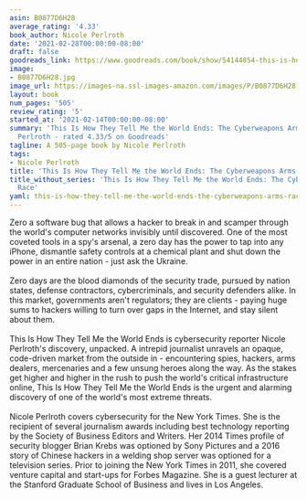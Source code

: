 ```yaml
---
asin: B0877D6H28
average_rating: '4.33'
book_author: Nicole Perlroth
date: '2021-02-28T00:00:00-08:00'
draft: false
goodreads_link: https://www.goodreads.com/book/show/54144854-this-is-how-they-tell-me-the-world-ends
image:
- B0877D6H28.jpg
image_url: https://images-na.ssl-images-amazon.com/images/P/B0877D6H28.01._SCLZZZZZZZ.jpg
layout: book
num_pages: '505'
review_rating: '5'
started_at: '2021-02-14T00:00:00-08:00'
summary: 'This Is How They Tell Me the World Ends: The Cyberweapons Arms Race by Nicole
  Perlroth - rated 4.33/5 on Goodreads'
tagline: A 505-page book by Nicole Perlroth
tags:
- Nicole Perlroth
title: 'This Is How They Tell Me the World Ends: The Cyberweapons Arms Race'
title_without_series: 'This Is How They Tell Me the World Ends: The Cyberweapons Arms
  Race'
yaml: this-is-how-they-tell-me-the-world-ends-the-cyberweapons-arms-race
---
```


Zero a software bug that allows a hacker to break in and scamper through the world's computer networks invisibly until discovered. One of the most coveted tools in a spy's arsenal, a zero day has the power to tap into any iPhone, dismantle safety controls at a chemical plant and shut down the power in an entire nation - just ask the Ukraine.<br /><br />Zero days are the blood diamonds of the security trade, pursued by nation states, defense contractors, cybercriminals, and security defenders alike. In this market, governments aren't regulators; they are clients - paying huge sums to hackers willing to turn over gaps in the Internet, and stay silent about them.<br /><br />This Is How They Tell Me the World Ends is cybersecurity reporter Nicole Perlroth's discovery, unpacked. A intrepid journalist unravels an opaque, code-driven market from the outside in - encountering spies, hackers, arms dealers, mercenaries and a few unsung heroes along the way. As the stakes get higher and higher in the rush to push the world's critical infrastructure online, This Is How They Tell Me the World Ends is the urgent and alarming discovery of one of the world's most extreme threats.<br /><br />Nicole Perlroth covers cybersecurity for the New York Times. She is the recipient of several journalism awards including best technology reporting by the Society of Business Editors and Writers. Her 2014 Times profile of security blogger Brian Krebs was optioned by Sony Pictures and a 2016 story of Chinese hackers in a welding shop server was optioned for a television series. Prior to joining the New York Times in 2011, she covered venture capital and start-ups for Forbes Magazine. She is a guest lecturer at the Stanford Graduate School of Business and lives in Los Angeles.